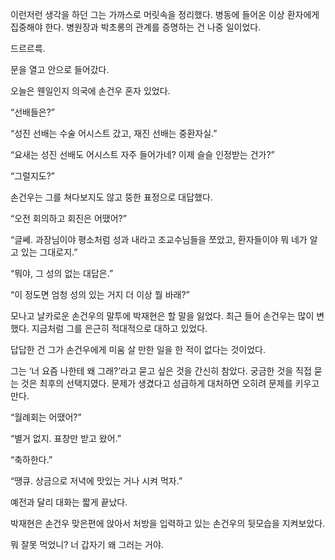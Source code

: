 이런저런 생각을 하던 그는 가까스로 머릿속을 정리했다. 병동에 들어온 이상 환자에게 집중해야 한다. 병원장과 박초롱의 관계를 증명하는 건 나중 일이었다.

드르르륵.

문을 열고 안으로 들어갔다.

오늘은 웬일인지 의국에 손건우 혼자 있었다.

“선배들은?”

“성진 선배는 수술 어시스트 갔고, 재진 선배는 중환자실.”

“요새는 성진 선배도 어시스트 자주 들어가네? 이제 슬슬 인정받는 건가?”

“그럴지도?”

손건우는 그를 쳐다보지도 않고 뚱한 표정으로 대답했다.

“오전 회의하고 회진은 어땠어?”

“글쎄. 과장님이야 평소처럼 성과 내라고 조교수님들을 쪼았고, 환자들이야 뭐 네가 알고 있는 그대로지.”

“뭐야, 그 성의 없는 대답은.”

“이 정도면 엄청 성의 있는 거지 더 이상 뭘 바래?”

모나고 날카로운 손건우의 말투에 박재현은 할 말을 잃었다. 최근 들어 손건우는 많이 변했다. 지금처럼 그를 은근히 적대적으로 대하고 있었다.

답답한 건 그가 손건우에게 미움 살 만한 일을 한 적이 없다는 것이었다.

그는 ‘너 요즘 나한테 왜 그래?’라고 묻고 싶은 것을 간신히 참았다. 궁금한 것을 직접 묻는 것은 최후의 선택지였다. 문제가 생겼다고 성급하게 대처하면 오히려 문제를 키우고 만다.

“월례회는 어땠어?”

“별거 없지. 표창만 받고 왔어.”

“축하한다.”

“땡큐. 상금으로 저녁에 맛있는 거나 시켜 먹자.”

예전과 달리 대화는 짧게 끝났다.

박재현은 손건우 맞은편에 앉아서 처방을 입력하고 있는 손건우의 뒷모습을 지켜보았다.

뭐 잘못 먹었니? 너 갑자기 왜 그러는 거야.